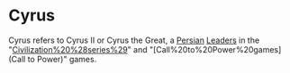 # Cyrus

Cyrus refers to Cyrus II or Cyrus the Great, a [Persian](Persian) [Leaders](leader) in the "[Civilization%20%28series%29](Civilization)" and "[Call%20to%20Power%20games](Call to Power)" games.